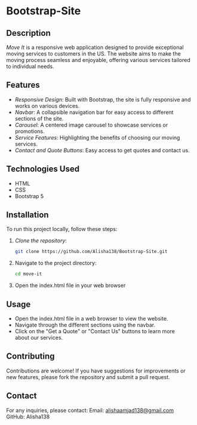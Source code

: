 # Bootstrap-Site

## Description

*Move It* is a responsive web application designed to provide exceptional moving services to customers in the US. The website aims to make the moving process seamless and enjoyable, offering various services tailored to individual needs.

## Features

- *Responsive Design*: Built with Bootstrap, the site is fully responsive and works on various devices.
- *Navbar*: A collapsible navigation bar for easy access to different sections of the site.
- *Carousel*: A centered image carousel to showcase services or promotions.
- *Service Features*: Highlighting the benefits of choosing our moving services.
- *Contact and Quote Buttons*: Easy access to get quotes and contact us.

## Technologies Used

- HTML
- CSS
- Bootstrap 5

## Installation

To run this project locally, follow these steps:

1. *Clone the repository*:
   ```bash
   git clone https://github.com/Alisha138/Bootstrap-Site.git
2. Navigate to the project directory:
   ```bash
   cd move-it
3. Open the index.html file in your web browser

## Usage

- Open the index.html file in a web browser to view the website.
- Navigate through the different sections using the navbar.
- Click on the "Get a Quote" or "Contact Us" buttons to learn more about our services.

## Contributing

Contributions are welcome! If you have suggestions for improvements or new features, please fork the repository and submit a pull request.

## Contact

For any inquiries, please contact:
Email: alishaamjad138@gmail.com
GitHub: Alisha138
